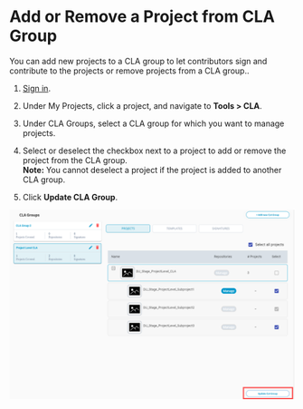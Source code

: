 # Add or Remove a Project from CLA Group

You can add new projects to a CLA group to let contributors sign and contribute to the projects or remove projects from a CLA group..

1. [Sign in](sign-in-to-project-control-center.md).

2. Under My Projects, click a project, and navigate to **Tools &gt; CLA**.

2. Under CLA Groups, select a CLA group for which you want to manage projects.

3.  Select or deselect the checkbox next to a project to add or remove the project from the CLA group.  
**Note:** You cannot deselect a project if the project is added to another CLA group.

4. Click **Update CLA Group**.

![Add and Manage Projects under a CLA group.](../../.gitbook/assets/add-and-manage-projects.png)

